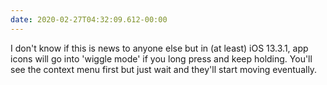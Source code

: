 ```yaml
---
date: 2020-02-27T04:32:09.612-00:00
---
```

I don't know if this is news to anyone else but in (at least) iOS 13.3.1, app icons will go into 'wiggle mode' if you long press and keep holding. You'll see the context menu first but just wait and they'll start moving eventually.
